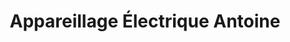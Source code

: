 ---
title: "Appareillage Électrique Antoine"
url: /paris/appareillage-electrique-antoine/
shop: Elektrisch
---